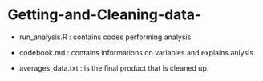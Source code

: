 # Getting-and-Cleaning-data-
- run_analysis.R : contains codes performing analysis.

- codebook.md : contains informations on variables and explains anlysis.

- averages_data.txt : is the final product that is cleaned up.